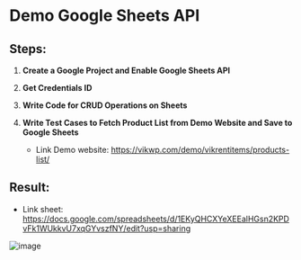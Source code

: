 # Demo Google Sheets API


## Steps:

1. **Create a Google Project and Enable Google Sheets API**

2. **Get Credentials ID**

3. **Write Code for CRUD Operations on Sheets**

4. **Write Test Cases to Fetch Product List from Demo Website and Save to Google Sheets**
   - Link Demo website: https://vikwp.com/demo/vikrentitems/products-list/
## Result:
  - Link sheet: https://docs.google.com/spreadsheets/d/1EKyQHCXYeXEEalHGsn2KPDvFk1WUkkvU7xqGYvszfNY/edit?usp=sharing
    
![image](https://github.com/PhiHoc/google-sheet-api-demo/assets/95021040/0bc62dfe-2344-4ab2-91f2-e5ddb111650f)


